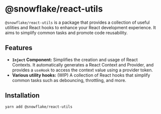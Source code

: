 # @snowflake/react-utils

`@snowflake/react-utils` is a package that provides a collection of useful utilities and React hooks to enhance your React development experience. It aims to simplify common tasks and promote code reusability.

## Features

- **`Inject` Component:** Simplifies the creation and usage of React Contexts. It automatically generates a React Context and Provider, and provides a `useHook` to access the context value using a provider token.
- **Various utility hooks:** (WIP) A collection of React hooks that simplify common tasks such as debouncing, throttling, and more.

## Installation

```bash
yarn add @snowflake/react-utils
```
